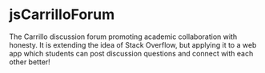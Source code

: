 # jsCarrilloForum
The Carrillo discussion forum promoting academic collaboration with honesty. It is extending the idea of Stack Overflow, but applying it to a web app which students can post discussion questions and connect with each other better! 
